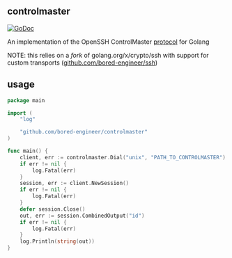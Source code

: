 controlmaster
-------------
[![GoDoc](http://godoc.org/github.com/bored-engineer/controlmaster?status.svg)](http://godoc.org/github.com/bored-engineer/controlmaster)

An implementation of the OpenSSH ControlMaster [protocol](https://github.com/openssh/openssh-portable/blob/master/PROTOCOL.mux) for Golang

NOTE: this relies on a _fork_ of golang.org/x/crypto/ssh with support for custom transports ([github.com/bored-engineer/ssh](https://github.com/bored-engineer/ssh))

usage
-----
```go
package main

import (
	"log"

	"github.com/bored-engineer/controlmaster"
)

func main() {
	client, err := controlmaster.Dial("unix", "PATH_TO_CONTROLMASTER")
	if err != nil {
		log.Fatal(err)
	}
	session, err := client.NewSession()
	if err != nil {
		log.Fatal(err)
	}
	defer session.Close()
	out, err := session.CombinedOutput("id")
	if err != nil {
		log.Fatal(err)
	}
	log.Println(string(out))
}
```
